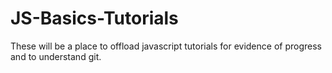 # JS-Basics-Tutorials

These will be a place to offload javascript tutorials for evidence of progress and to understand git.
